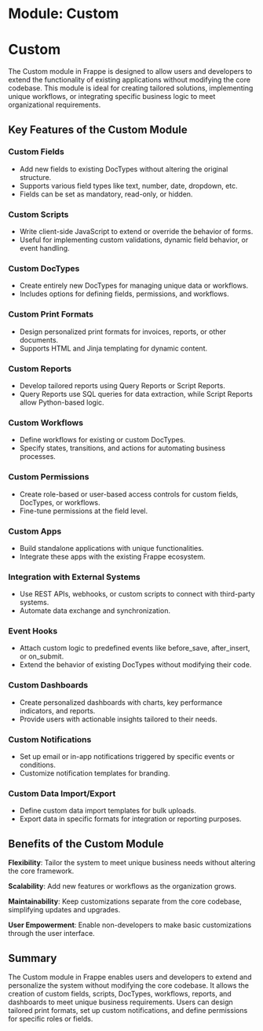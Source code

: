 # Module: Custom 
# Custom

The Custom module in Frappe is designed to allow users and developers to extend the functionality of existing
applications without modifying the core codebase. This module is ideal for creating tailored solutions, 
implementing unique workflows, or integrating specific business logic to meet organizational requirements.


## Key Features of the Custom Module
### Custom Fields

* Add new fields to existing DocTypes without altering the original structure.
* Supports various field types like text, number, date, dropdown, etc.
* Fields can be set as mandatory, read-only, or hidden.

### Custom Scripts

* Write client-side JavaScript to extend or override the behavior of forms.
* Useful for implementing custom validations, dynamic field behavior, or event handling.

### Custom DocTypes

* Create entirely new DocTypes for managing unique data or workflows.
* Includes options for defining fields, permissions, and workflows.
### Custom Print Formats

* Design personalized print formats for invoices, reports, or other documents.
* Supports HTML and Jinja templating for dynamic content.
### Custom Reports

* Develop tailored reports using Query Reports or Script Reports.
* Query Reports use SQL queries for data extraction, while Script Reports allow Python-based logic.

### Custom Workflows

* Define workflows for existing or custom DocTypes.
* Specify states, transitions, and actions for automating business processes.

### Custom Permissions

* Create role-based or user-based access controls for custom fields, DocTypes, or workflows.
* Fine-tune permissions at the field level.

### Custom Apps

* Build standalone applications with unique functionalities.
* Integrate these apps with the existing Frappe ecosystem.

### Integration with External Systems

* Use REST APIs, webhooks, or custom scripts to connect with third-party systems.
* Automate data exchange and synchronization.
### Event Hooks

* Attach custom logic to predefined events like before_save, after_insert, or on_submit.
* Extend the behavior of existing DocTypes without modifying their code.

### Custom Dashboards

* Create personalized dashboards with charts, key performance indicators, and reports.
* Provide users with actionable insights tailored to their needs.

### Custom Notifications

* Set up email or in-app notifications triggered by specific events or conditions.
* Customize notification templates for branding.

### Custom Data Import/Export

* Define custom data import templates for bulk uploads.
* Export data in specific formats for integration or reporting purposes.

## Benefits of the Custom Module
**Flexibility**: Tailor the system to meet unique business needs without altering the core framework.

**Scalability**: Add new features or workflows as the organization grows.

**Maintainability**: Keep customizations separate from the core codebase, simplifying updates and upgrades.

**User Empowerment**: Enable non-developers to make basic customizations through the user interface.

## Summary

The Custom module in Frappe enables users and developers to extend and personalize the system without
modifying the core codebase. It allows the creation of custom fields, scripts, DocTypes, workflows, 
reports, and dashboards to meet unique business requirements. Users can design tailored print formats, 
set up custom notifications, and define permissions for specific roles or fields.
